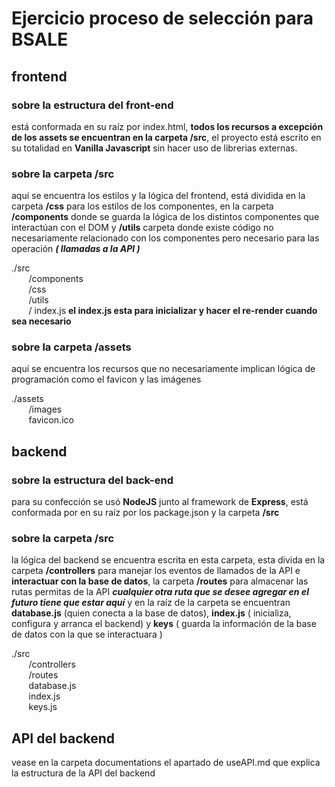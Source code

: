 # Ejercicio proceso de selección para BSALE

## frontend

### sobre la estructura del front-end

está conformada en su raíz por index.html, **todos los recursos a excepción de los assets se encuentran en la carpeta /src**, el proyecto está escrito en su totalidad en **Vanilla Javascript**
sin hacer uso de librerias externas.

### sobre la carpeta /src

aquí se encuentra los estilos y la lógica del frontend, está dividida en la carpeta **/css** para los estilos de los componentes, en la carpeta **/components** donde se guarda la lógica de los distintos componentes que interactúan con el DOM y **/utils** carpeta donde existe código no necesariamente relacionado con los componentes pero necesario para las operación **_( llamadas a la API )_**  

./src  
&nbsp;&nbsp;&nbsp;&nbsp;&nbsp;&nbsp;&nbsp;/components  
&nbsp;&nbsp;&nbsp;&nbsp;&nbsp;&nbsp;&nbsp;/css  
&nbsp;&nbsp;&nbsp;&nbsp;&nbsp;&nbsp;&nbsp;/utils  
&nbsp;&nbsp;&nbsp;&nbsp;&nbsp;&nbsp;&nbsp;/ index.js   **el index.js esta para inicializar y hacer el re-render cuando sea necesario**


### sobre la carpeta /assets

aquí se encuentra los recursos que no necesariamente implican lógica de programación como el favicon y las imágenes  

./assets  
&nbsp;&nbsp;&nbsp;&nbsp;&nbsp;&nbsp;&nbsp;/images    
&nbsp;&nbsp;&nbsp;&nbsp;&nbsp;&nbsp;&nbsp;favicon.ico   

  

   


## backend

### sobre la estructura del back-end
para su confección se usó **NodeJS** junto al framework de **Express**, está conformada por en su raíz por los package.json y la carpeta **/src**


### sobre la carpeta /src


la lógica del backend se encuentra escrita en esta carpeta, esta divida en la carpeta **/controllers** para manejar los eventos de llamados de la API e **interactuar con la base de datos**, la carpeta **/routes** para almacenar las rutas permitas de la API _**cualquier otra ruta que se desee agregar en el futuro tiene que estar aquí**_ y en la raíz de la carpeta se encuentran **database.js** (quien conecta a la base de datos), **index.js** ( inicializa, configura y arranca el backend) y **keys** ( guarda la información de la base de datos con la que se interactuara )  

./src  
&nbsp;&nbsp;&nbsp;&nbsp;&nbsp;&nbsp;&nbsp;/controllers    
&nbsp;&nbsp;&nbsp;&nbsp;&nbsp;&nbsp;&nbsp;/routes    
&nbsp;&nbsp;&nbsp;&nbsp;&nbsp;&nbsp;&nbsp;database.js    
&nbsp;&nbsp;&nbsp;&nbsp;&nbsp;&nbsp;&nbsp;index.js  
&nbsp;&nbsp;&nbsp;&nbsp;&nbsp;&nbsp;&nbsp;keys.js 

## API del backend

vease en la carpeta documentations el apartado de useAPI.md que explica la estructura de la API del backend
   
